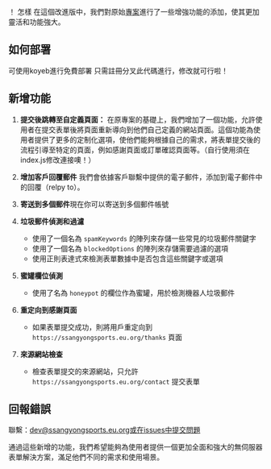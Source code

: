 ！ 怎樣
在這個改進版中，我們對原始[專案](https://github.com/lexoyo/serverless-forms/)進行了一些增強功能的添加，使其更加靈活和功能強大。
## 如何部署
可使用koyeb進行免費部署
只需註冊分叉此代碼進行，修改就可行啦！
## 新增功能

1. **提交後跳轉至自定義頁面：** 在原專案的基礎上，我們增加了一個功能，允許使用者在提交表單後將頁面重新導向到他們自己定義的網站頁面。這個功能為使用者提供了更多的定制化選項，使他們能夠根據自己的需求，將表單提交後的流程引導至特定的頁面，例如感謝頁面或訂單確認頁面等。（自行使用須在index.js修改連接噢！）

2. **增加客戶回覆郵件** 我們會依據客戶聯繫中提供的電子郵件，添加到電子郵件中的回覆（relpy to）。
3. **寄送到多個郵件**現在你可以寄送到多個郵件帳號

4. **垃圾郵件偵測和過濾**
   - 使用了一個名為 `spamKeywords` 的陣列來存儲一些常見的垃圾郵件關鍵字
   - 使用了一個名為 `blockedOptions` 的陣列來存儲需要過濾的選項
   - 使用正則表達式來檢測表單數據中是否包含這些關鍵字或選項

5. **蜜罐欄位偵測**
   - 使用了名為 `honeypot` 的欄位作為蜜罐，用於檢測機器人垃圾郵件

6. **重定向到感謝頁面**
   - 如果表單提交成功，則將用戶重定向到 `https://ssangyongsports.eu.org/thanks` 頁面

7. **來源網站檢查**
   - 檢查表單提交的來源網站，只允許 `https://ssangyongsports.eu.org/contact` 提交表單

## 回報錯誤
聯繫：dev@ssangyongsports.eu.org或在issues中提交問題

通過這些新增的功能，我們希望能夠為使用者提供一個更加全面和強大的無伺服器表單解決方案，滿足他們不同的需求和使用場景。

